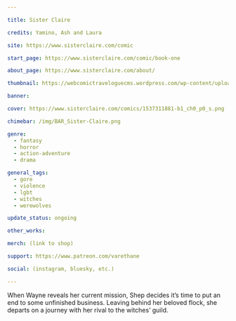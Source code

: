```yaml
---

title: Sister Claire

credits: Yamino, Ash and Laura

site: https://www.sisterclaire.com/comic

start_page: https://www.sisterclaire.com/comic/book-one

about_page: https://www.sisterclaire.com/about/

thumbnail: https://webcomictraveloguecms.wordpress.com/wp-content/uploads/2024/02/hubbox_sisterclaire.png

banner:

cover: https://www.sisterclaire.com/comics/1537311881-b1_ch0_p0_s.png

chimebar: /img/BAR_Sister-Claire.png

genre: 
  - fantasy
  - horror
  - action-adventure
  - drama

general_tags: 
  - gore
  - violence
  - lgbt
  - witches
  - werewolves

update_status: ongoing

other_works:

merch: (link to shop)

support: https://www.patreon.com/varethane

social: (instagram, bluesky, etc.)

---
```


When Wayne reveals her current mission, Shep decides it’s time to put an end to some unfinished business. Leaving behind her beloved flock, she departs on a journey with her rival to the witches’ guild.